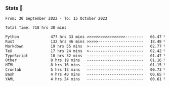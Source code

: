 ### Stats 👋
<!--START_SECTION:waka-->

```txt
From: 30 September 2022 - To: 15 October 2023

Total Time: 718 hrs 30 mins

Python              477 hrs 33 mins >>>>>>>>>>>>>>>>>--------   66.47 %
Rust                132 hrs 46 mins >>>>>--------------------   18.48 %
Markdown            19 hrs 55 mins  >------------------------   02.77 %
TeX                 17 hrs 24 mins  >------------------------   02.42 %
TypeScript          10 hrs 32 mins  -------------------------   01.47 %
Other               8 hrs 19 mins   -------------------------   01.16 %
HTML                8 hrs 16 mins   -------------------------   01.15 %
Crontab             5 hrs 13 mins   -------------------------   00.73 %
Bash                4 hrs 40 mins   -------------------------   00.65 %
YAML                4 hrs 24 mins   -------------------------   00.61 %
```

<!--END_SECTION:waka-->

<!--
**buhaytza2005/buhaytza2005** is a ✨ _special_ ✨ repository because its `README.md` (this file) appears on your GitHub profile.

Here are some ideas to get you started:

- 🔭 I’m currently working on ...
- 🌱 I’m currently learning ...
- 👯 I’m looking to collaborate on ...
- 🤔 I’m looking for help with ...
- 💬 Ask me about ...
- 📫 How to reach me: ...
- 😄 Pronouns: ...
- ⚡ Fun fact: ...
-->


